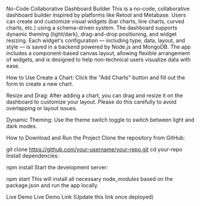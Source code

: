 No-Code Collaborative Dashboard Builder
This is a no-code, collaborative dashboard builder inspired by platforms like Retool and Metabase. Users can create and customize visual widgets (bar charts, line charts, curved charts, etc.) using a schema-driven system. The dashboard supports dynamic theming (light/dark), drag-and-drop positioning, and widget resizing. Each widget's configuration — including type, data, layout, and style — is saved in a backend powered by Node.js and MongoDB. The app includes a component-based canvas layout, allowing flexible arrangement of widgets, and is designed to help non-technical users visualize data with ease.

How to Use
Create a Chart: Click the "Add Charts" button and fill out the form to create a new chart.

Resize and Drag: After adding a chart, you can drag and resize it on the dashboard to customize your layout. Please do this carefully to avoid overlapping or layout issues.

Dynamic Theming: Use the theme switch toggle to switch between light and dark modes.

How to Download and Run the Project
Clone the repository from GitHub:

git clone https://github.com/your-username/your-repo.git
cd your-repo
Install dependencies:


npm install
Start the development server:


npm start
This will install all necessary node_modules based on the package.json and run the app locally.

Live Demo
Live Demo Link (Update this link once deployed)